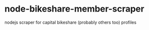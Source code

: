 node-bikeshare-member-scraper
=============================

nodejs scraper for capital bikeshare (probably others too) profiles

